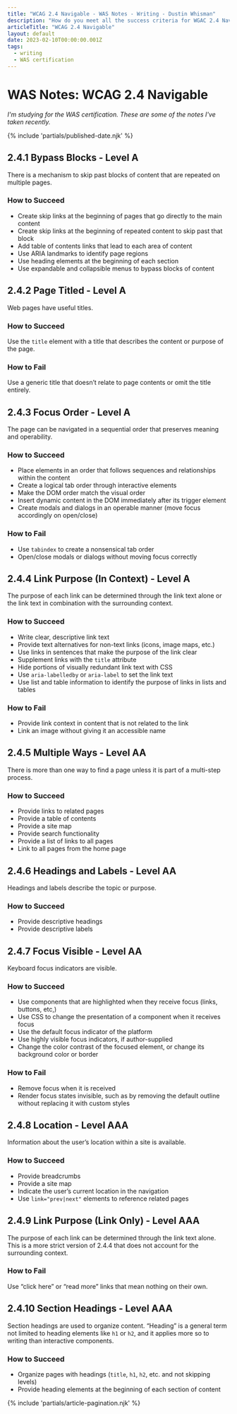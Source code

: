```yaml
---
title: "WCAG 2.4 Navigable - WAS Notes - Writing - Dustin Whisman"
description: "How do you meet all the success criteria for WGAC 2.4 Navigable?"
articleTitle: "WCAG 2.4 Navigable"
layout: default
date: 2023-02-10T00:00:00.001Z
tags:
  - writing
  - WAS certification
---
```


# WAS Notes: WCAG 2.4 Navigable

_I'm studying for the WAS certification. These are some of the notes I've taken recently._

{% include 'partials/published-date.njk' %}

## 2.4.1 Bypass Blocks - Level A

There is a mechanism to skip past blocks of content that are repeated on multiple pages.

### How to Succeed

- Create skip links at the beginning of pages that go directly to the main content
- Create skip links at the beginning of repeated content to skip past that block
- Add table of contents links that lead to each area of content
- Use ARIA landmarks to identify page regions
- Use heading elements at the beginning of each section
- Use expandable and collapsible menus to bypass blocks of content

## 2.4.2 Page Titled - Level A

Web pages have useful titles.

### How to Succeed

Use the `title` element with a title that describes the content or purpose of the page.

### How to Fail

Use a generic title that doesn’t relate to page contents or omit the title entirely.

## 2.4.3 Focus Order - Level A

The page can be navigated in a sequential order that preserves meaning and operability.

### How to Succeed

- Place elements in an order that follows sequences and relationships within the content
- Create a logical tab order through interactive elements
- Make the DOM order match the visual order
- Insert dynamic content in the DOM immediately after its trigger element
- Create modals and dialogs in an operable manner (move focus accordingly on open/close)

### How to Fail

- Use `tabindex` to create a nonsensical tab order
- Open/close modals or dialogs without moving focus correctly

## 2.4.4 Link Purpose (In Context) - Level A

The purpose of each link can be determined through the link text alone or the link text in combination with the surrounding context.

### How to Succeed

- Write clear, descriptive link text
- Provide text alternatives for non-text links (icons, image maps, etc.)
- Use links in sentences that make the purpose of the link clear
- Supplement links with the `title` attribute
- Hide portions of visually redundant link text with CSS
- Use `aria-labelledby` or `aria-label` to set the link text
- Use list and table information to identify the purpose of links in lists and tables

### How to Fail

- Provide link context in content that is not related to the link
- Link an image without giving it an accessible name

## 2.4.5 Multiple Ways - Level AA

There is more than one way to find a page unless it is part of a multi-step process.

### How to Succeed

- Provide links to related pages
- Provide a table of contents
- Provide a site map
- Provide search functionality
- Provide a list of links to all pages
- Link to all pages from the home page

## 2.4.6 Headings and Labels - Level AA

Headings and labels describe the topic or purpose.

### How to Succeed

- Provide descriptive headings
- Provide descriptive labels

## 2.4.7 Focus Visible - Level AA

Keyboard focus indicators are visible.

### How to Succeed

- Use components that are highlighted when they receive focus (links, buttons, etc,)
- Use CSS to change the presentation of a component when it receives focus
- Use the default focus indicator of the platform
- Use highly visible focus indicators, if author-supplied
- Change the color contrast of the focused element, or change its background color or border

### How to Fail

- Remove focus when it is received
- Render focus states invisible, such as by removing the default outline without replacing it with custom styles

## 2.4.8 Location - Level AAA

Information about the user’s location within a site is available.

### How to Succeed

- Provide breadcrumbs
- Provide a site map
- Indicate the user’s current location in the navigation
- Use `link="prev|next"` elements to reference related pages

## 2.4.9 Link Purpose (Link Only) - Level AAA

The purpose of each link can be determined through the link text alone. This is a more strict version of 2.4.4 that does not account for the surrounding context.

### How to Fail

Use “click here” or “read more” links that mean nothing on their own.

## 2.4.10 Section Headings - Level AAA

Section headings are used to organize content. “Heading” is a general term not limited to heading elements like `h1` or `h2`, and it applies more so to writing than interactive components.

### How to Succeed

- Organize pages with headings (`title`, `h1`, `h2`, etc. and not skipping levels)
- Provide heading elements at the beginning of each section of content

{% include 'partials/article-pagination.njk' %}
